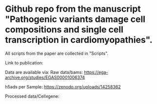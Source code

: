 # Github repo from the manuscript "Pathogenic variants damage cell compositions and single cell transcription in cardiomyopathies".

All scripts from the paper are collected in "Scripts".

Link to publication: 

Data are available via: Raw data/bams: https://ega-archive.org/studies/EGAS00001006374

h5ads per Sample: https://zenodo.org/uploads/14258362

Processed data/Cellxgene:
